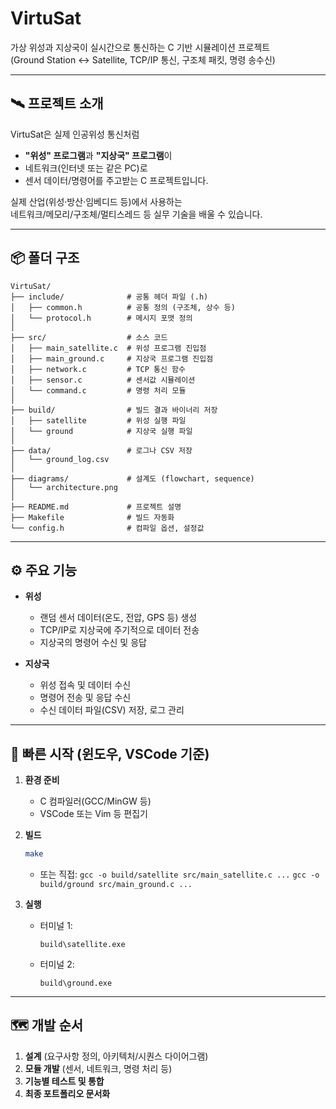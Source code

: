 # VirtuSat

가상 위성과 지상국이 실시간으로 통신하는 C 기반 시뮬레이션 프로젝트  
(Ground Station ↔ Satellite, TCP/IP 통신, 구조체 패킷, 명령 송수신)

---

## 🛰️ 프로젝트 소개

VirtuSat은 실제 인공위성 통신처럼  
- **"위성" 프로그램**과 **"지상국" 프로그램**이
- 네트워크(인터넷 또는 같은 PC)로
- 센서 데이터/명령어를 주고받는 C 프로젝트입니다.

실제 산업(위성·방산·임베디드 등)에서 사용하는  
네트워크/메모리/구조체/멀티스레드 등 실무 기술을 배울 수 있습니다.

---

## 📦 폴더 구조

```plaintext
VirtuSat/
├── include/              # 공통 헤더 파일 (.h)
│   ├── common.h          # 공통 정의 (구조체, 상수 등)
│   └── protocol.h        # 메시지 포맷 정의
│
├── src/                  # 소스 코드
│   ├── main_satellite.c  # 위성 프로그램 진입점
│   ├── main_ground.c     # 지상국 프로그램 진입점
│   ├── network.c         # TCP 통신 함수
│   ├── sensor.c          # 센서값 시뮬레이션
│   └── command.c         # 명령 처리 모듈
│
├── build/                # 빌드 결과 바이너리 저장
│   ├── satellite         # 위성 실행 파일
│   └── ground            # 지상국 실행 파일
│
├── data/                 # 로그나 CSV 저장
│   └── ground_log.csv
│
├── diagrams/             # 설계도 (flowchart, sequence)
│   └── architecture.png
│
├── README.md             # 프로젝트 설명
├── Makefile              # 빌드 자동화
└── config.h              # 컴파일 옵션, 설정값

````

---

## ⚙️ 주요 기능

* **위성**

  * 랜덤 센서 데이터(온도, 전압, GPS 등) 생성
  * TCP/IP로 지상국에 주기적으로 데이터 전송
  * 지상국의 명령어 수신 및 응답

* **지상국**

  * 위성 접속 및 데이터 수신
  * 명령어 전송 및 응답 수신
  * 수신 데이터 파일(CSV) 저장, 로그 관리

---

## 🏁 빠른 시작 (윈도우, VSCode 기준)

1. **환경 준비**

   * C 컴파일러(GCC/MinGW 등)
   * VSCode 또는 Vim 등 편집기

2. **빌드**

   ```bash
   make
   ```

   * 또는 직접:
     `gcc -o build/satellite src/main_satellite.c ...`
     `gcc -o build/ground src/main_ground.c ...`

3. **실행**

   * 터미널 1:

     ```
     build\satellite.exe
     ```
   * 터미널 2:

     ```
     build\ground.exe
     ```

---

## 🗺️ 개발 순서

1. **설계** (요구사항 정의, 아키텍처/시퀀스 다이어그램)
2. **모듈 개발** (센서, 네트워크, 명령 처리 등)
3. **기능별 테스트 및 통합**
4. **최종 포트폴리오 문서화**
